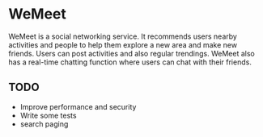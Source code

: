 # WeMeet
WeMeet is a social networking service. It recommends users nearby activities and people to help them explore a new area and make new friends. Users can post activities and also regular trendings. WeMeet also has a real-time chatting function where users can chat with their friends.

## TODO
* Improve performance and security
* Write some tests
* search paging
